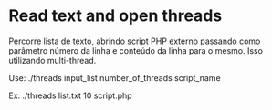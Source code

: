 # Read text and open threads
Percorre lista de texto, abrindo script PHP externo passando como parâmetro número da linha e conteúdo da linha para o mesmo. Isso utilizando multi-thread.

 Use: ./threads input_list number_of_threads script_name
 
 Ex: ./threads list.txt 10 script.php
